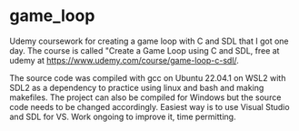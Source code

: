 # game_loop
Udemy coursework for creating a game loop with C and SDL that I got one day.
The course is called "Create a Game Loop using C and SDL, free at udemy at https://www.udemy.com/course/game-loop-c-sdl/.

The source code was compiled with gcc on Ubuntu 22.04.1 on WSL2 with SDL2 as a dependency to practice using linux and bash and making makefiles. The project can also be compiled for Windows but the source code needs to be changed accordingly. Easiest way is to use Visual Studio and SDL for VS. Work ongoing to improve it, time permitting. 
